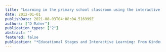 ```yaml
---
title: "Learning in the primary school classroom using the interactive whiteboard"
date: 2012-01-01
publishDate: 2021-08-03T04:08:04.516999Z
authors: ["D Maher"]
publication_types: ["2"]
abstract: ""
featured: false
publication: "*Educational Stages and Interactive Learning: From Kindergarten to Workplace …*"
---
```


